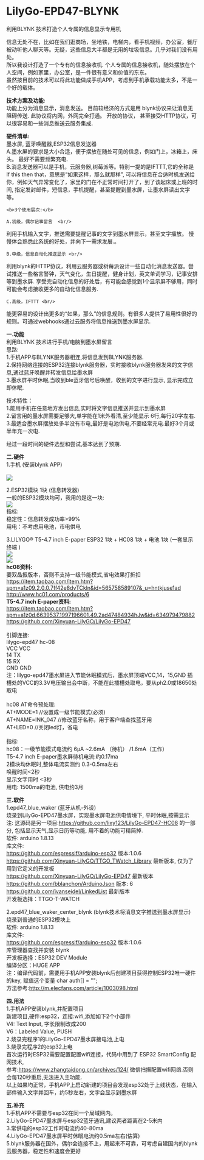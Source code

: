 # LilyGo-EPD47-BLYNK
利用BLYNK 技术打造个人专属的信息显示专用机 <br/>

   信息无处不在，比如在我们逛商场，坐地铁，电梯内，看手机视频，办公室，餐厅被动听他人聊天等。无疑，这些信息大半都是无用的垃圾信息。几乎对我们没有用处。<br/>
所以我设计打造了一个专有的信息接收机. 个人专属的信息接收机，随处摆放在个人空间，例如家里，办公室，是一件很有意义和价值的东东。 <br/>
虽然按目前的技术可以将此功能做成手机APP，考虑到手机承载功能太多，不是一个好的载体。 <br/>

   <b>技术方案及功能:</b> <br/>
        功能上分为消息显示，消息发送。 目前较经济的方式是用 blynk协议来让消息无阻碍传送. 此协议将内网，外网完全打通。 开放的协议， 甚至接受HTTP协议，可以很容易和一些消息推送云服务集成.

   <b>硬件清单:</b> <br/>
         墨水屏, 蓝牙唤醒器,ESP32信息发送器 <br/>
         A.墨水屏的要求是大小合适，便于摆放在随处可见的信息，例如门上，冰箱上，床头。 最好不需要频繁充电.  <br/>
         B.消息发送器可以是手机，云服务器,树莓派等。特别一提的是IFTTT,它的全称是 If this then that，意思是“如果这样，那么就那样",  可以将信息在合适时机发送给你，例如天气异常变化了，家里的门在不正常时间打开了，到了该起床或上班的时间, 指定发封邮件，短信息，手机提醒，甚至提醒到墨水屏，让墨水屏读出文字等。 <br/>

    <b>3个使用层次:</b>
    
    A.初级，偶尔记事留言  <br/>
利用手机输入文字，推送需要提醒记事的文字到墨水屏显示，甚至文字播放。
慢慢体会熟悉此系统的好处，并向下一需求发展.。

    B.中级，信息自动化推送显示 <br/>
利用blynk的HTTP协议，利用云服务器或树莓派设计一些自动化消息发送器。尝试推送一些格言警钟，天气变化，生日提醒，健身计划，英文单词学习，记事安排等到墨水屏.
享受完自动化信息的好处后，有可能会感觉到1个显示屏不够用，同时可能会考虑接收更多的自动化信息服务.

    C.高级，IFTTT <br/>
能更容易的设计出更多的“如果，那么”的信息规则。有很多人提供了易用性很好的规则。可通过webhooks通过云服务将信息推送到墨水屏显示.


<b>一.功能 </b> <br/>
   利用BLYNK 技术进行手机/电脑到墨水屏留言<br/>
   思路:<br/>
   1.手机APP与BLYNK服务器相连,将信息发到BLYNK服务器.<br/>
   2.保持网络连接的ESP32连接blynk服务器，实时接收blynk服务器发来的文字信息,通过蓝牙唤醒并转发信息给墨水屏<br/>
   3.墨水屏平时休眠,当收到ble蓝牙信号后唤醒，收到的文字进行显示, 显示完成立即休眠.<br/>
     
   技术特性：<br/>
   1.能用手机在任意地方发出信息,实时将文字信息推送并显示到墨水屏<br/>
   2.留言用的墨水屏需要足够大,单字能在1米外看清,至少能显示 6行,每行20字左右. <br/>
   3.最适合墨水屏摆放处多半没有市电,最好是电池供电,不要经常充电.最好3个月或半年充一次电.<br/>
   
   经过一段时间的硬件选型和尝试,基本达到了预期.<br/>

<b>二.硬件</b><br/>
   1.手机 (安装blynk APP) <br/>   
   <img src= 'https://github.com/lixy123/LilyGo-EPD47-HC08/blob/main/blynk_1.jpg?raw=true' /> 
   
   2.ESP32模块 1块 (信息转发器) <br/>
     一般的ESP32模块均可，我用的是这一块:<br/>
      <img src= 'https://github.com/lixy123/LilyGo-EPD47-BLYNK/blob/main/ESP32.jpg?raw=true' />    
     指标:<br/>
       稳定性：信息转发成功率>99%<br/>
       用电：不考虑用电池，市电供电<br/>
       
   3.LILYGO® T5-4.7 inch E-paper ESP32 1块 + HC08 1块 + 电池 1块 (一套显示终端 )<br/>
   <img src= 'https://github.com/lixy123/LilyGo-EPD47-BLYNK/blob/main/blynk_3.jpg?raw=true' />   <br/>
   <img src= 'https://github.com/lixy123/LilyGo-EPD47-HC08/blob/main/blynk_2.jpg?raw=true' />  <br/>
     <b>hc08资料:</b><br/>
     要双晶振版本，否则不支持一级节能模式,省电效果打折扣<br/>
     https://item.taobao.com/item.htm?spm=a1z09.2.0.0.7ff42e8dvTCkln&id=565758589107&_u=hntkjuse1ad<br/>
     http://www.hc01.com/products/6<br/>
     <b>T5-4.7 inch E-paper资料:</b><br/>
     https://item.taobao.com/item.htm?spm=a1z0d.6639537.1997196601.49.2ad47484934hJw&id=634979479882<br/>
     https://github.com/Xinyuan-LilyGO/LilyGo-EPD47 <br/>      
     引脚连接:<br/>
     lilygo-epd47  hc-08<br/>
       VCC         VCC<br/>
       14          TX<br/>
       15          RX<br/>
       GND         GND<br/>
     注：lilygo-epd47墨水屏进入节能休眠模式后，墨水屏顶端VCC,14，15,GND 插槽处的VCC的3.3V电压输出会中断，不能在此插槽处取电，要从ph2.0或18650处取电<br/>   
     hc08 AT命令预处理:<br/>
     AT+MODE=1        //设置成一级节能模式(必须)<br/>
     AT+NAME=INK_047  //修改蓝牙名称，用于客户端查找蓝牙用<br/>
     AT+LED=0          //关闭led灯，省电 <br/>    
     指标:<br/>
       hc08：一级节能模式电流约 6μA ~2.6mA （待机） /1.6mA（工作）<br/>
       T5-4.7 inch E-paper墨水屏待机电流:约0.17ma <br/>
       2模块均休眠时,整体电流实测约 0.3-0.5ma左右 <br/>
       唤醒时间<2秒<br/>
       显示文字用时 <3秒<br/>
       用电: 1500ma的电池, 供电约3月 <br/>

<b>三.软件</b><br/>
1.epd47_blue_waker (蓝牙从机-外设)<br/>
烧录到LilyGo-EPD47墨水屏，实现墨水屏电池供电情境下, 平时休眠,按需显示<br/>
注: 这源码是另一项目:https://github.com/lixy123/LilyGo-EPD47-HC08 的一部分, 包括显示天气,显示日历等功能, 用不着的功能可精简掉. <br/>
软件: arduino 1.8.13<br/>
库文件:<br/>
https://github.com/espressif/arduino-esp32 版本:1.0.6<br/>
https://github.com/Xinyuan-LilyGO/TTGO_TWatch_Library 最新版本, 仅为了用到它定义的开发板<br/>
https://github.com/Xinyuan-LilyGO/LilyGo-EPD47 最新版本<br/>
https://github.com/bblanchon/ArduinoJson 版本: 6<br/>
https://github.com/ivanseidel/LinkedList 最新版本<br/>
开发板选择：TTGO-T-WATCH<br/>

2.epd47_blue_waker_center_blynk (blynk技术将消息文字推送到墨水屏显示)<br/>
烧录到普通的ESP32模块上 <br/>
软件: arduino 1.8.13<br/>
库文件:<br/>
https://github.com/espressif/arduino-esp32 版本:1.0.6<br/>
库管理器查找并安装 blynk<br/>
开发板选择：ESP32 DEV Module<br/>
编译分区：HUGE APP<br/>
注：编译代码前，需要用手机APP安装blynk后创建项目获得控制ESP32唯一硬件的key, 赋值这个变量 char auth[] = ""; <br/>
    方法参考:http://m.elecfans.com/article/1003098.html <br/>


<b>四.用法</b><br/>
1.手机APP安装blynk,并配置项目<br/>
  新建项目,硬件:esp32，连接:wifi,添加如下2个小部件<br/>
  V4: Text Input, 字长限制改成200<br/>
  V6：Labeled Value, PUSH<br/>
2.烧录完程序1的LilyGo-EPD47墨水屏接电池,上电<br/>
3.烧录完程序2的esp32上电<br/>
  首次运行时ESP32需要配置配置wifi连接，代码中用到了 ESP32 SmartConfig 配网技术,<br/>
  参考:https://www.zhangtaidong.cn/archives/124/ 微信扫描配置wifi网络.否则会每120秒重启,无法进入主功能.<br/>
  以上如果均正常，手机APP上启动新建的项目会发现esp32处于上线状态，在输入部件输入文字并回车，约5秒左右，文字会显示到墨水屏<br/>
  
<b>五.补充</b> <br/>
1.手机APP不需要与esp32在同一个局域网内。<br/>
2.LilyGo-EPD47墨水屏与esp32蓝牙通讯,建议两者距离在2-5米内<br/>
3.常供电的esp32工作时电流约40-80ma<br/>
4.LilyGo-EPD47墨水屏平时休眠电流约0.5ma左右(估算)<br/>
5.blynk服务器在国外，偶尔会连接不上，用起来不可靠，可考虑自建国内的blynk云服务器，稳定性和速度会更好<br/>


